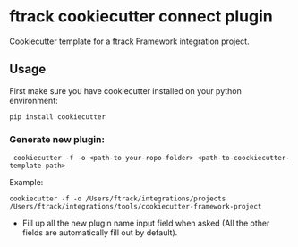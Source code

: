# ftrack cookiecutter connect plugin

Cookiecutter template for a ftrack Framework integration project.

## Usage

First make sure you have cookiecutter installed on your python environment:

    pip install cookiecutter

### Generate new plugin:

     cookiecutter -f -o <path-to-your-ropo-folder> <path-to-coockiecutter-template-path> 

Example:

    cookiecutter -f -o /Users/ftrack/integrations/projects /Users/ftrack/integrations/tools/cookiecutter-framework-project 

* Fill up all the new plugin name input field when asked (All the other fields are automatically fill out by default).

